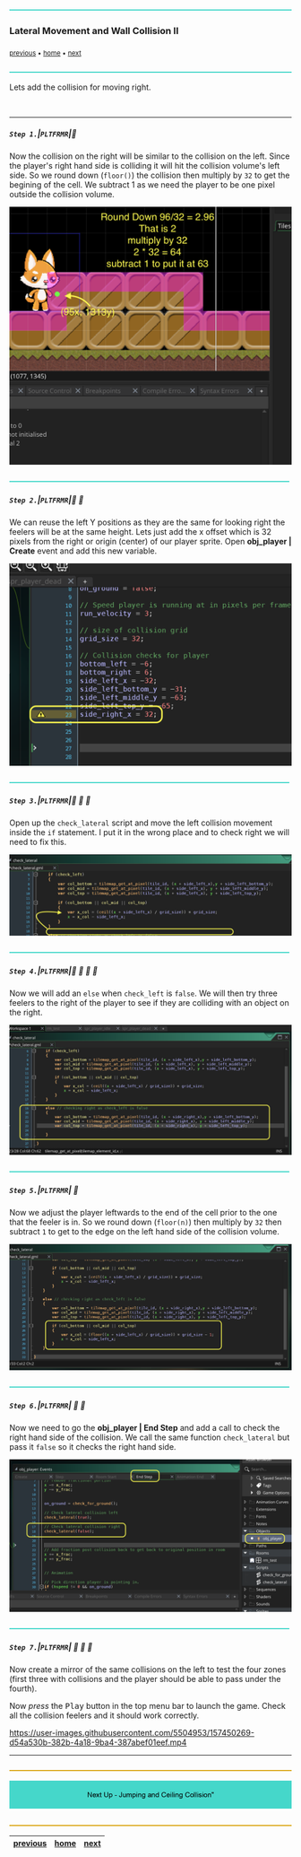 ![](../images/line3.png)

### Lateral Movement and Wall Collision II

<sub>[previous](../lateral-collision/README.md#user-content-lateral-movement-and-wall-collision) • [home](../README.md#user-content-gms2-platformer) • [next](../jumping-ceiling/README.md#user-content-jumping-and-ceiling-collision)</sub>

![](../images/line3.png)

Lets add the collision for moving right.

<br>

---


##### `Step 1.`\|`PLTFRMR`|:small_blue_diamond:

Now the collision on the right will be similar to the collision on the left.  Since the player's right hand side is colliding it will hit the collision volume's left side.  So we round down (`floor()`) the collision then multiply by `32` to get the begining of the cell.  We subtract 1 as we need the player to be one pixel outside the collision volume.

![adjust player left when right collides illustration](images/rightCollisionExplanation.png)

![](../images/line2.png)

##### `Step 2.`\|`PLTFRMR`|:small_blue_diamond: :small_blue_diamond: 

We can reuse the left Y positions as they are the same for looking right the feelers will be at the same height.  Lets just add the x offset which is 32 pixels from the right or origin (center) of our player sprite. Open **obj_player | Create** event and add this new variable.

![add right offset in craete event](images/rightX.png)

![](../images/line2.png)

##### `Step 3.`\|`PLTFRMR`|:small_blue_diamond: :small_blue_diamond: :small_blue_diamond:

Open up the `check_lateral` script and move the left collision movement inside the `if` statement.  I put it in the wrong place and to check right we will need to fix this.

![move check left](images/moveCollision.png)

![](../images/line2.png)

##### `Step 4.`\|`PLTFRMR`|:small_blue_diamond: :small_blue_diamond: :small_blue_diamond: :small_blue_diamond:

Now we will add an `else` when `check_left` is `false`.  We will then try three feelers to the right of the player to see if they are colliding with an object on the right.

![add three right collision checks](images/checkRightSide.png)

![](../images/line2.png)

##### `Step 5.`\|`PLTFRMR`| :small_orange_diamond:

Now we adjust the player leftwards to the end of the cell prior to the one that the feeler is in.  So we round down (`floor(n)`) then multiply by `32` then subtract `1` to get to the edge on the left hand side of the collision volume.

![move player left](images/newFormula.png)

![](../images/line2.png)

##### `Step 6.`\|`PLTFRMR`| :small_orange_diamond: :small_blue_diamond:

Now we need to go the **obj_player | End Step** and add a call to check the right hand side of the collision.  We call the same function `check_lateral` but pass it `false` so it checks the right hand side.

![call check lateral function for right hand collsion](images/checkRight.png)

![](../images/line2.png)

##### `Step 7.`\|`PLTFRMR`| :small_orange_diamond: :small_blue_diamond: :small_blue_diamond:

Now create a mirror of the same collisions on the left to test the four zones (first three with collisions and the player should be able to pass under the fourth). 

Now *press* the <kbd>Play</kbd> button in the top menu bar to launch the game. Check all the collision feelers and it should work correctly.

https://user-images.githubusercontent.com/5504953/157450269-d54a530b-382b-4a18-9ba4-387abef01eef.mp4

___

![](../images/line.png)

<!-- <img src="https://via.placeholder.com/1000x100/45D7CA/000000/?text=Next Up - Jumping and Ceiling Collision"> -->

![next up - ](images/banner.png)

![](../images/line.png)

| [previous](../lateral-collision/README.md#user-content-lateral-movement-and-wall-collision)| [home](../README.md#user-content-gms2-platformer) | [next](../jumping-ceiling/README.md#user-content-jumping-and-ceiling-collision)|
|---|---|---|
